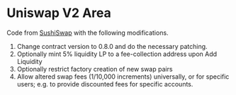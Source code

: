 # Uniswap V2 Area

Code from [SushiSwap](https://github.com/sushiswap/sushiswap/tree/f01b52e22cfc193c4653aee769606dd50fc07fc2) with the following modifications.

1. Change contract version to 0.8.0 and do the necessary patching.
2. Optionally mint 5% liquidity LP to a fee-collection address upon Add Liquidity
3. Optionally restrict factory creation of new swap pairs
4. Allow altered swap fees (1/10,000 increments) universally, or for specific users; e.g. to provide discounted fees for specific accounts.

